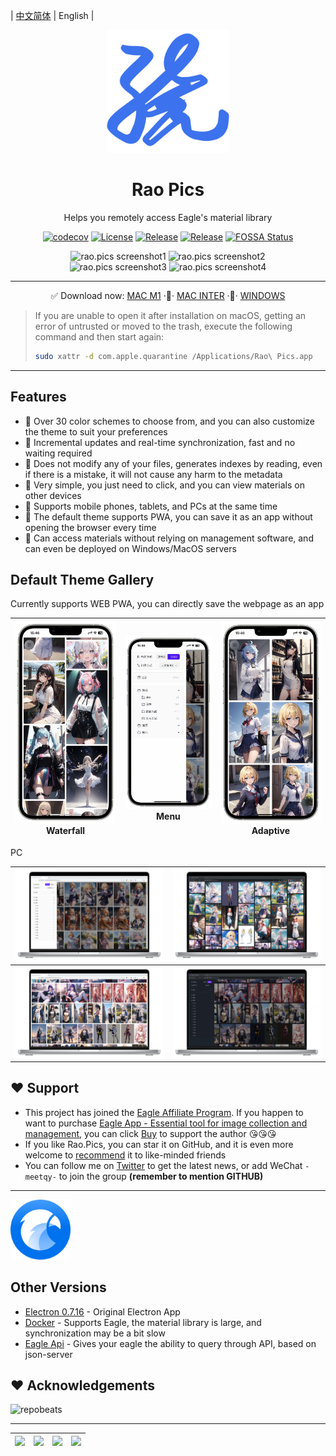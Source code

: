 | [中文简体](./README.md) | English |

<div align="center">
    <a href="https://rao.pics" target="_blank">
        <img width="196" src="./icons/logo.svg" alt="rao.pics logo"/>
    </a>
    <h1 align="center">Rao Pics</h1>
    <p align="center">Helps you remotely access Eagle's material library</p>
    <p align="center">
        <a href="https://codecov.io/gh/meetqy/rao-pics" target="_blank"><img alt="codecov" src="https://codecov.io/gh/meetqy/rao-pics/graph/badge.svg?token=G9UG6SEOZK"/></a>
        <a href="https://github.com/rao-pics/core/blob/main/LICENSE" target="_blank"><img alt="License" src="https://img.shields.io/github/license/rao-pics/core"/></a>
        <a href="https://github.com/rao-pics/core/releases" target="_blank"><img alt="Release" src="https://img.shields.io/github/v/release/rao-pics/core"/></a>
        <a href="https://github.com/rao-pics/rao-pics/releases" target="_blank"><img alt="Release" src="https://img.shields.io/github/downloads/rao-pics/core/total"/></a>
        <a href="https://app.fossa.com/projects/git%2Bgithub.com%2Fmeetqy%2Frao-pics?ref=badge_small" title="FOSSA Status"><img alt="FOSSA Status" src="https://app.fossa.com/api/projects/git%2Bgithub.com%2Fmeetqy%2Frao-pics.svg?type=small"/></a>
    </p>
</div>

<div align="center">
    <img width='49.5%' src="https://github.com/meetqy/rao-pics/assets/18411315/5c106f28-1122-4f81-a7be-3ac5d1f3d446" alt="rao.pics screenshot1"/>
    <img width='49.5%' src="https://github.com/meetqy/rao-pics/assets/18411315/13a82543-50b5-43b5-9d02-2dc50a03aaa3" alt="rao.pics screenshot2"/>
</div>

<div align="center">
    <img width='49.5%' src="https://github.com/meetqy/rao-pics/assets/18411315/de85b011-f8be-45fd-8841-e9cffcb5a7e5" alt="rao.pics screenshot3"/>
    <img width='49.5%' src="https://github.com/meetqy/rao-pics/assets/18411315/644f81bb-b444-42c3-ae53-e2a2399a1e03" alt="rao.pics screenshot4"/>
</div>

---

<p align="center">
    ✅ Download now:
    <a href="https://github.com/meetqy/rao-pics/releases/latest">MAC M1</a>
    <span> </span>·🚶·<span> </span>
    <a href="https://github.com/meetqy/rao-pics/releases/latest">MAC INTER</a>
    <span> </span>·🚶·<span> </span>
    <a href="https://github.com/meetqy/rao-pics/releases/latest">WINDOWS</a>
</p>

> If you are unable to open it after installation on macOS, getting an error of untrusted or moved to the trash, execute the following command and then start again:
>
> ```sh
> sudo xattr -d com.apple.quarantine /Applications/Rao\ Pics.app
> ```

---

## Features

- 🎨 Over 30 color schemes to choose from, and you can also customize the theme to suit your preferences
- 🔌 Incremental updates and real-time synchronization, fast and no waiting required
- 🔐 Does not modify any of your files, generates indexes by reading, even if there is a mistake, it will not cause any harm to the metadata
- 🔸 Very simple, you just need to click, and you can view materials on other devices
- 📱 Supports mobile phones, tablets, and PCs at the same time
- 📌 The default theme supports PWA, you can save it as an app without opening the browser every time
- 🎊 Can access materials without relying on management software, and can even be deployed on Windows/MacOS servers

## Default Theme Gallery

Currently supports WEB PWA, you can directly save the webpage as an app

| <img alt="Mobile PWA waterfall demonstration" src="screenshot/mobile-1.png"/> Waterfall | <img alt="Mobile PWA menu display" src="screenshot/mobile-2.png"/> Menu | <img alt="Mobile PWA adaptive display" src="screenshot/mobile-3.png"/> Adaptive |
| :-------------------------------------------------------------------------------------: | :---------------------------------------------------------------------: | :-----------------------------------------------------------------------------: |

PC

| <img alt="PC menu display light mode" src="screenshot/pc-1.png"/>     | <img src="screenshot/pc-2.png" alt="PC waterfall demonstration dark mode" /> |
| --------------------------------------------------------------------- | ---------------------------------------------------------------------------- |
| <img alt="PC adaptive display light mode" src="screenshot/pc-3.png"/> | <img alt="PC menu display dark mode" src="screenshot/pc-4.png"/>             |

## ❤️ Support

- This project has joined the [Eagle Affiliate Program](https://eagle.cool/affiliate). If you happen to want to purchase [Eagle App - Essential tool for image collection and management](https://eagle.sjv.io/rao), you can click [Buy](https://eagle.sjv.io/rao) to support the author 😘😘😘
- If you like Rao.Pics, you can star it on GitHub, and it is even more welcome to [recommend](https://twitter.com/intent/tweet?text=View%20Images%20on%20Any%20device.https://github.com/rao-pics/core) it to like-minded friends
- You can follow me on [Twitter](https://twitter.com/meetqy) to get the latest news, or add WeChat `-meetqy-` to join the group **(remember to mention GITHUB)**

---

<a href="https://eagle.sjv.io/rao">
    <img src="./screenshot/eagle.svg" width="96" alt="eagle app" />
</a>

## Other Versions

- [Electron 0.7.16](https://github.com/meetqy/rao-pics/tree/turbo-electron-prisma) - Original Electron App
- [Docker](https://github.com/rao-pics/docker) - Supports Eagle, the material library is large, and synchronization may be a bit slow
- [Eagle Api](https://github.com/meetqy/eagle-api) - Gives your eagle the ability to query through API, based on json-server

## ❤️ Acknowledgements

<img src="https://repobeats.axiom.co/api/embed/e9735009c7d58372e055f2875a36283f25a60540.svg" width="100%"  alt="repobeats"/>

---

| <a href="https://www.jetbrains.com/zh-cn/community/opensource/#support"><img width="100" src="https://resources.jetbrains.com/storage/products/company/brand/logos/jb_beam.png" /></a> | <a href="https://developer.mend.io/github/meetqy/rao-pics"><img src="https://developer.mend.io/assets/mend-logo.svg" width="100"/></a> | <a href="https://app.fossa.com/projects/git%2Bgithub.com%2Fmeetqy%2Frao-pics/refs/branch/main/3bad02d7e6c4f87c4170d847e106573e12f811dd/preview"><img src="https://avatars.githubusercontent.com/u/9543448" width="100"/></a> | <a href="https://app.codecov.io/gh/meetqy/rao-pics"><img width="100" src="https://files.readme.io/5affb88-codecov.svg"/></a> |
| :------------------------------------------------------------------------------------------------------------------------------------------------------------------------------------: | :------------------------------------------------------------------------------------------------------------------------------------: | :--------------------------------------------------------------------------------------------------------------------------------------------------------------------------------------------------------------------------: | :--------------------------------------------------------------------------------------------------------------------------: |

